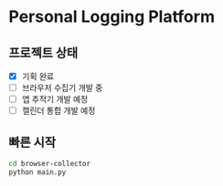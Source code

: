 # Personal Logging Platform

## 프로젝트 상태
- [x] 기획 완료
- [ ] 브라우저 수집기 개발 중
- [ ] 앱 추적기 개발 예정
- [ ] 캘린더 통합 개발 예정

## 빠른 시작
```bash
cd browser-collector
python main.py